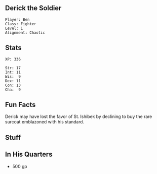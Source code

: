 
## Derick the Soldier

    Player: Ben
    Class: Fighter
    Level: 1
    Alignment: Chaotic

## Stats

    XP: 336

    Str: 17
    Int: 11
    Wis:  9
    Dex: 11
    Con: 13
    Cha:  9

## Fun Facts

Derick may have lost the favor of St. Ishibek by declining to buy the rare
surcoat emblazoned with his standard.

## Stuff

## In His Quarters

* 500 gp
